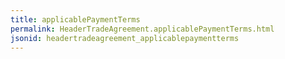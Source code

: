 ```yaml
---
title: applicablePaymentTerms
permalink: HeaderTradeAgreement.applicablePaymentTerms.html
jsonid: headertradeagreement_applicablepaymentterms
---
```

